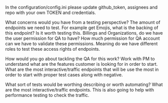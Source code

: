 In the configuration/config.ini please update github_token, assignees and repo with your own TOKEN and credentials.

What concerns would you have from a testing perspective?
The amount of endpoints we need to test.  For example get Emojis, what is the backing of this endpoint?  Is it worth testing this.
Billings and Organizations, do we have the user permission for QA to have?  How much permission for QA account can we have to validate
these permissions.  Meaning do we have different roles to test these access rights of endpoints.

How would you go about tackling the QA for this work?
Work with PM to understand what are the features customer is looking for in order to start.  What are the most interactive/traffic endpoints
that will be use the most in order to start with proper test cases along with negative.


What sort of tests would be worthing describing or worth automating?
What are the most interactive/traffic endpoints.  This is also going to help with performance testing to check the traffic.